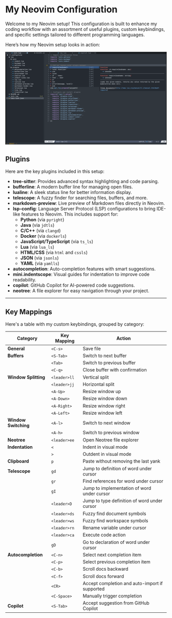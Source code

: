 # My Neovim Configuration

Welcome to my Neovim setup! This configuration is built to enhance my coding workflow with an assortment of useful plugins, custom keybindings, and specific settings tailored to different programming languages.

Here’s how my Neovim setup looks in action:

![Neovim Screenshot](.pics/screenshot.png)

## Plugins

Here are the key plugins included in this setup:

- **tree-sitter**: Provides advanced syntax highlighting and code parsing.
- **bufferline**: A modern buffer line for managing open files.
- **lualine**: A sleek status line for better information display.
- **telescope**: A fuzzy finder for searching files, buffers, and more.
- **markdown-preview**: Live preview of Markdown files directly in Neovim.
- **lsp-config**: Language Server Protocol (LSP) configurations to bring IDE-like features to Neovim. This includes support for:
  - **Python** (via `pyright`)
  - **Java** (via `jdtls`)
  - **C/C++** (via `clangd`)
  - **Docker** (via `dockerls`)
  - **JavaScript/TypeScript** (via `ts_ls`)
  - **Lua** (via `lua_ls`)
  - **HTML/CSS** (via `html` and `cssls`)
  - **JSON** (via `jsonls`)
  - **YAML** (via `yamlls`)
- **autocompletion**: Auto-completion features with smart suggestions.
- **mini.indentscope**: Visual guides for indentation to improve code readability.
- **copilot**: GitHub Copilot for AI-powered code suggestions.
- **neotree**: A file explorer for easy navigation through your project.

---

## Key Mappings

Here's a table with my custom keybindings, grouped by category:

| **Category**           | **Key Mapping**             | **Action**                                      |
|------------------------|-----------------------------|------------------------------------------------|
| **General**            | `<C-s>`                     | Save file                                      |
| **Buffers**            | `<S-Tab>`                   | Switch to next buffer                          |
|                        | `<Tab>`                     | Switch to previous buffer                      |
|                        | `<C-q>`                     | Close buffer with confirmation                 |
| **Window Splitting**   | `<leader>ll`                | Vertical split                                 |
|                        | `<leader>jj`                | Horizontal split                               |
|                        | `<A-Up>`                    | Resize window up                               |
|                        | `<A-Down>`                  | Resize window down                             |
|                        | `<A-Right>`                 | Resize window right                            |
|                        | `<A-Left>`                  | Resize window left                             |
| **Window Switching**   | `<A-l>`                     | Switch to next window                          |
|                        | `<A-h>`                     | Switch to previous window                      |
| **Neotree**            | `<leader>ee`                | Open Neotree file explorer                     |
| **Indentation**        | `<`                         | Indent in visual mode                          |
|                        | `>`                         | Outdent in visual mode                         |
| **Clipboard**          | `p`                         | Paste without removing the last yank           |
| **Telescope**          | `gd`                        | Jump to definition of word under cursor        |
|                        | `gr`                        | Find references for word under cursor          |
|                        | `gI`                        | Jump to implementation of word under cursor    |
|                        | `<leader>D`                 | Jump to type definition of word under cursor  |
|                        | `<leader>ds`                | Fuzzy find document symbols                    |
|                        | `<leader>ws`                | Fuzzy find workspace symbols                   |
|                        | `<leader>rn`                | Rename variable under cursor                   |
|                        | `<leader>ca`                | Execute code action                            |
|                        | `gD`                        | Go to declaration of word under cursor         |
| **Autocompletion**     | `<C-n>`                     | Select next completion item                    |
|                        | `<C-p>`                     | Select previous completion item                |
|                        | `<C-b>`                     | Scroll docs backward                           |
|                        | `<C-f>`                     | Scroll docs forward                            |
|                        | `<CR>`                       | Accept completion and auto-import if supported |
|                        | `<C-Space>`                 | Manually trigger completion                    |
| **Copilot**            | `<S-Tab>`                   | Accept suggestion from GitHub Copilot          |
